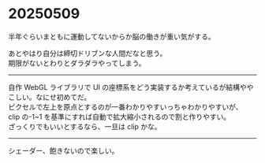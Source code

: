 # 20250509

半年ぐらいまともに運動してないからか脳の働きが重い気がする。

あとやはり自分は締切ドリブンな人間だなと思う。<br/>
期限がないとわりとダラダラやってしまう。

---

自作 WebGL ライブラリで UI の座標系をどう実装するか考えているが結構ややこしい。なにせ初めてだ。<br/>
ピクセルで左上を原点とするのが一番わかりやすいっちゃわかりやすいが、<br/>
clip の-1~1 を基準にすれば自動で拡大縮小されるので割と作りやすい。<br/>
ざっくりでもいいとするなら、一旦は clip かな。

---

シェーダー、飽きないので楽しい。
